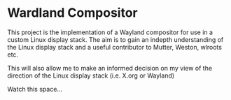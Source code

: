 # Wardland Compositor

This project is the implementation of a Wayland compositor for use in a custom Linux display stack. The aim is to gain an indepth understanding of the Linux display stack and a useful contributor to Mutter, Weston, wlroots etc.

This will also allow me to make an informed decision on my view of the direction of the Linux display stack (i.e. X.org or Wayland)

Watch this space...
